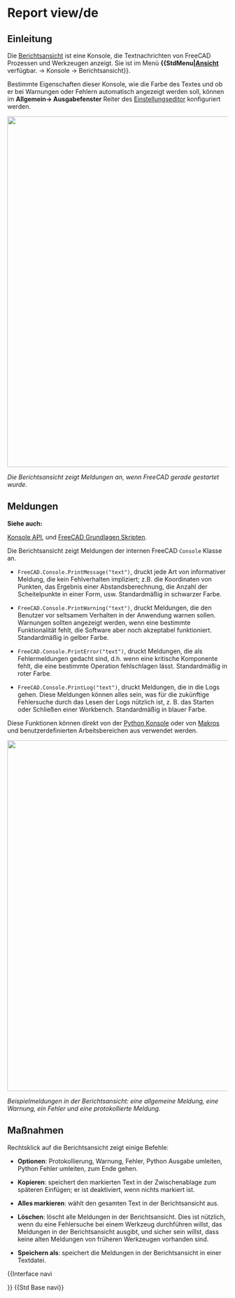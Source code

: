 # Report view/de


## Einleitung

Die [Berichtsansicht](Report_view/de.md) ist eine Konsole, die Textnachrichten von FreeCAD Prozessen und Werkzeugen anzeigt. Sie ist im Menü **{{StdMenu|[Ansicht](Std_View_Menu/de.md)** verfügbar. → Konsole → Berichtsansicht}}.

Bestimmte Eigenschaften dieser Konsole, wie die Farbe des Textes und ob er bei Warnungen oder Fehlern automatisch angezeigt werden soll, können im **Allgemein→ Ausgabefenster** Reiter des [Einstellungseditor](Preferences_Editor/de.md) konfiguriert werden.

<img alt="" src=images/FreeCAD_Report_view.png  style="width:800px;">


*Die Berichtsansicht zeigt Meldungen an, wenn FreeCAD gerade gestartet wurde.*

## Meldungen


**Siehe auch:**

[Konsole API](Console_API/de.md), und [FreeCAD Grundlagen Skripten](FreeCAD_Scripting_Basics/de.md).

Die Berichtsansicht zeigt Meldungen der internen FreeCAD `Console` Klasse an.

-    `FreeCAD.Console.PrintMessage("text")`, druckt jede Art von informativer Meldung, die kein Fehlverhalten impliziert; z.B. die Koordinaten von Punkten, das Ergebnis einer Abstandsberechnung, die Anzahl der Scheitelpunkte in einer Form, usw. Standardmäßig in schwarzer Farbe.

-    `FreeCAD.Console.PrintWarning("text")`, druckt Meldungen, die den Benutzer vor seltsamem Verhalten in der Anwendung warnen sollen. Warnungen sollten angezeigt werden, wenn eine bestimmte Funktionalität fehlt, die Software aber noch akzeptabel funktioniert. Standardmäßig in gelber Farbe.

-    `FreeCAD.Console.PrintError("text")`, druckt Meldungen, die als Fehlermeldungen gedacht sind, d.h. wenn eine kritische Komponente fehlt, die eine bestimmte Operation fehlschlagen lässt. Standardmäßig in roter Farbe.

-    `FreeCAD.Console.PrintLog("text")`, druckt Meldungen, die in die Logs gehen. Diese Meldungen können alles sein, was für die zukünftige Fehlersuche durch das Lesen der Logs nützlich ist, z. B. das Starten oder Schließen einer Workbench. Standardmäßig in blauer Farbe.

Diese Funktionen können direkt von der [Python Konsole](Python_console/de.md) oder von [Makros](Macros/de.md) und benutzerdefinierten Arbeitsbereichen aus verwendet werden.

<img alt="" src=images/FreeCAD_Report_view_example.png  style="width:800px;">


*Beispielmeldungen in der Berichtsansicht: eine allgemeine Meldung, eine Warnung, ein Fehler und eine protokollierte Meldung.*

## Maßnahmen

Rechtsklick auf die Berichtsansicht zeigt einige Befehle:

-    **Optionen**: Protokollierung, Warnung, Fehler, Python Ausgabe umleiten, Python Fehler umleiten, zum Ende gehen.

-    **Kopieren**: speichert den markierten Text in der Zwischenablage zum späteren Einfügen; er ist deaktiviert, wenn nichts markiert ist.

-    **Alles markieren**: wählt den gesamten Text in der Berichtsansicht aus.

-    **Löschen**: löscht alle Meldungen in der Berichtsansicht. Dies ist nützlich, wenn du eine Fehlersuche bei einem Werkzeug durchführen willst, das Meldungen in der Berichtsansicht ausgibt, und sicher sein willst, dass keine alten Meldungen von früheren Werkzeugen vorhanden sind.

-    **Speichern als**: speichert die Meldungen in der Berichtsansicht in einer Textdatei.


{{Interface navi

}} {{Std Base navi}} 
